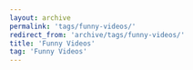 ```yaml
---
layout: archive
permalink: 'tags/funny-videos/'
redirect_from: 'archive/tags/funny-videos/'
title: 'Funny Videos'
tag: 'Funny Videos'
---
```

